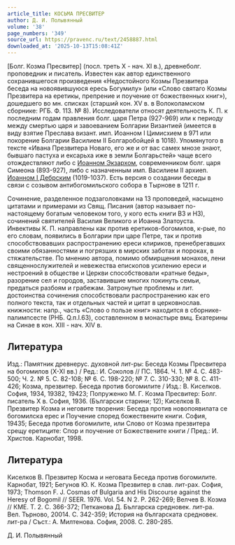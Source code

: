```yaml
---
article_title: КОСЬМА ПРЕСВИТЕР
author: Д. И. Полывянный
volume: '38'
page_numbers: '349'
source_url: https://pravenc.ru/text/2458887.html
downloaded_at: '2025-10-13T15:08:41Z'
---
```


[Болг. Козма Пресвитер] (посл. треть X - нач. XI в.), древнеболг. проповедник и писатель. Известен как автор единственного сохранившегося произведения «Недостойного Козмы Презвитера беседа на новоявившуюся ересь Богумилу» (или «Слово святаго Козмы Презвитера на еретикы, препрение и поучение от божественных книг»), дошедшего во мн. списках (старший кон. XV в. в Волоколамском сборнике: РГБ. Ф. 113. № 8). Исследователи относят деятельность К. П. к последним годам правления болг. царя Петра (927-969) или к периоду между смертью царя и завоеванием Болгарии Византией (имеется в виду взятие Преслава визант. имп. Иоанном I Цимисхием в 971 или покорение Болгарии Василием II Болгаробойцей в 1018). Упомянутого в тексте «Ивана Презвитера Новаго, его же и от вас самех мнозе знают, бывшаго пастуха и ексарьха иже в земли Болгарьстей» чаще всего отождествляют либо с [Иоанном Экзархом](<https://pravenc.ru/text/Иоанном Экзархом.html>), современником болг. царя Симеона (893-927), либо с назначенным имп. Василием II архиеп. [Иоанном I Дебрским](<https://pravenc.ru/text/Иоанном I Дебрским.html>) (1019-1037). Есть версия о создании беседы в связи с созывом антибогомильского собора в Тырнове в 1211 г.

Сочинение, разделенное подзаголовками на 13 проповедей, насыщено цитатами и примерами из Свящ. Писания (автор называет по-настоящему богатым человеком того, у кого есть книги ВЗ и НЗ), сочинений святителей Василия Великого и Иоанна Златоуста. Инвективы К. П. направлены как против еретиков-богомилов, к-рые, по его словам, появились в Болгарии при царе Петре, так и против способствовавших распространению ереси клириков, пренебрегавших своими обязанностями и погрязших в мирских заботах и пороках, в стяжательстве. По мнению автора, помимо обмирщения монахов, лени священнослужителей и невежества епископов усилению ереси и нестроений в обществе и Церкви способствовали «ратные беды», разорение сел и городов, заставившие многих покинуть семьи, предаться разбоям и грабежам. Затронутые проблемы и лит. достоинства сочинения способствовали распространению как его полного текста, так и отдельных частей и цитат в церковнослав. книжности: напр., часть «Слово о пользе книг» находится в сборнике-палимпсесте (РНБ. Q.п.I.63), составленном в монастыре вмц. Екатерины на Синае в кон. XIII - нач. XIV в.

## Литература

Изд.: Памятник древнерус. духовной лит-ры: Беседа Козмы Пресвитера на богомилов (X-XI вв.) / Ред.: И. Соколов // ПС. 1864. Ч. 1. № 4. С. 483-500; Ч. 2. № 5. С. 82-108; № 6. С. 198-220; № 7. С. 310-330; № 8. С. 411-426; Козма, презвитер. Беседа против богомилите / Изд.: В. Киселков. София, 1934, 19382, 19423; Попруженко М. Г. Козма Пресвитер: Болг. писатель Х в. София, 1936. (Български старини; 12); Киселков В. Презвитер Козма и неговите творения: Беседа против новопоявилата се богомилска ерес и Поучение според божествените книги. София, 19435; Беседа против богомилите, или Слово от Козма презвитера срещу еретиците: Спор и поучение от Божествените книги / Пред.: И. Христов. Карнобат, 1998.

## Литература

Киселков В. Презвитер Косма и неговата Беседа против богомилите. Карнобат, 1921; Бегунов Ю. К. Козма Презвитер в слав. лит-рах. София, 1973; Thomson F. J. Cosmas of Bulgaria and His Discourse against the Heresy of Bogomil // SEER. 1976. Vol. 54. N 2. Р. 262-269; Велчев В. Козма // КМЕ. Т. 2. С. 366-372; Петканова Д. Българска средновек. лит-ра. Вел. Търново, 20014. С. 342-359; История на българската средновек. лит-ра / Съст.: А. Милтенова. София, 2008. С. 280-285.

Д. И. Полывянный
